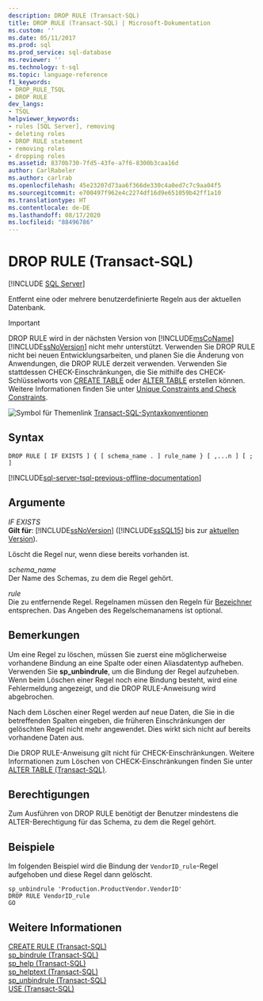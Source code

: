 ```yaml
---
description: DROP RULE (Transact-SQL)
title: DROP RULE (Transact-SQL) | Microsoft-Dokumentation
ms.custom: ''
ms.date: 05/11/2017
ms.prod: sql
ms.prod_service: sql-database
ms.reviewer: ''
ms.technology: t-sql
ms.topic: language-reference
f1_keywords:
- DROP_RULE_TSQL
- DROP RULE
dev_langs:
- TSQL
helpviewer_keywords:
- rules [SQL Server], removing
- deleting roles
- DROP RULE statement
- removing roles
- dropping roles
ms.assetid: 8370b730-7fd5-43fe-a7f6-8300b3caa16d
author: CarlRabeler
ms.author: carlrab
ms.openlocfilehash: 45e23207d73aa6f366de330c4a0ed7c7c9aa04f5
ms.sourcegitcommit: e700497f962e4c2274df16d9e651059b42ff1a10
ms.translationtype: HT
ms.contentlocale: de-DE
ms.lasthandoff: 08/17/2020
ms.locfileid: "88496786"
---
```

# <a name="drop-rule-transact-sql"></a>DROP RULE (Transact-SQL)
[!INCLUDE [SQL Server](../../includes/applies-to-version/sqlserver.md)]

  Entfernt eine oder mehrere benutzerdefinierte Regeln aus der aktuellen Datenbank.  
  
> [!IMPORTANT]
>  DROP RULE wird in der nächsten Version von [!INCLUDE[msCoName](../../includes/msconame-md.md)][!INCLUDE[ssNoVersion](../../includes/ssnoversion-md.md)] nicht mehr unterstützt. Verwenden Sie DROP RULE nicht bei neuen Entwicklungsarbeiten, und planen Sie die Änderung von Anwendungen, die DROP RULE derzeit verwenden. Verwenden Sie stattdessen CHECK-Einschränkungen, die Sie mithilfe des CHECK-Schlüsselworts von [CREATE TABLE](../../t-sql/statements/create-table-transact-sql.md) oder [ALTER TABLE](../../t-sql/statements/alter-table-transact-sql.md) erstellen können. Weitere Informationen finden Sie unter [Unique Constraints and Check Constraints](../../relational-databases/tables/unique-constraints-and-check-constraints.md).  
  
 ![Symbol für Themenlink](../../database-engine/configure-windows/media/topic-link.gif "Symbol für Themenlink") [Transact-SQL-Syntaxkonventionen](../../t-sql/language-elements/transact-sql-syntax-conventions-transact-sql.md)  
  
## <a name="syntax"></a>Syntax  
  
```syntaxsql
DROP RULE [ IF EXISTS ] { [ schema_name . ] rule_name } [ ,...n ] [ ; ]  
```  
  
[!INCLUDE[sql-server-tsql-previous-offline-documentation](../../includes/sql-server-tsql-previous-offline-documentation.md)]

## <a name="arguments"></a>Argumente
 *IF EXISTS*  
 **Gilt für**: [!INCLUDE[ssNoVersion](../../includes/ssnoversion-md.md)] ([!INCLUDE[ssSQL15](../../includes/sssql15-md.md)] bis zur [aktuellen Version](https://go.microsoft.com/fwlink/p/?LinkId=299658)).  
  
 Löscht die Regel nur, wenn diese bereits vorhanden ist.  
  
 *schema_name*  
 Der Name des Schemas, zu dem die Regel gehört.  
  
 *rule*  
 Die zu entfernende Regel. Regelnamen müssen den Regeln für [Bezeichner](../../relational-databases/databases/database-identifiers.md) entsprechen. Das Angeben des Regelschemanamens ist optional.  
  
## <a name="remarks"></a>Bemerkungen  
 Um eine Regel zu löschen, müssen Sie zuerst eine möglicherweise vorhandene Bindung an eine Spalte oder einen Aliasdatentyp aufheben. Verwenden Sie **sp_unbindrule**, um die Bindung der Regel aufzuheben. Wenn beim Löschen einer Regel noch eine Bindung besteht, wird eine Fehlermeldung angezeigt, und die DROP RULE-Anweisung wird abgebrochen.  
  
 Nach dem Löschen einer Regel werden auf neue Daten, die Sie in die betreffenden Spalten eingeben, die früheren Einschränkungen der gelöschten Regel nicht mehr angewendet. Dies wirkt sich nicht auf bereits vorhandene Daten aus.  
  
 Die DROP RULE-Anweisung gilt nicht für CHECK-Einschränkungen. Weitere Informationen zum Löschen von CHECK-Einschränkungen finden Sie unter [ALTER TABLE &#40;Transact-SQL&#41;](../../t-sql/statements/alter-table-transact-sql.md).  
  
## <a name="permissions"></a>Berechtigungen  
 Zum Ausführen von DROP RULE benötigt der Benutzer mindestens die ALTER-Berechtigung für das Schema, zu dem die Regel gehört.  
  
## <a name="examples"></a>Beispiele  
 Im folgenden Beispiel wird die Bindung der `VendorID_rule`-Regel aufgehoben und diese Regel dann gelöscht. 
  
```  
sp_unbindrule 'Production.ProductVendor.VendorID'  
DROP RULE VendorID_rule  
GO  
```  
  
## <a name="see-also"></a>Weitere Informationen  
 [CREATE RULE &#40;Transact-SQL&#41;](../../t-sql/statements/create-rule-transact-sql.md)   
 [sp_bindrule &#40;Transact-SQL&#41;](../../relational-databases/system-stored-procedures/sp-bindrule-transact-sql.md)   
 [sp_help &#40;Transact-SQL&#41;](../../relational-databases/system-stored-procedures/sp-help-transact-sql.md)   
 [sp_helptext &#40;Transact-SQL&#41;](../../relational-databases/system-stored-procedures/sp-helptext-transact-sql.md)   
 [sp_unbindrule &#40;Transact-SQL&#41;](../../relational-databases/system-stored-procedures/sp-unbindrule-transact-sql.md)   
 [USE &#40;Transact-SQL&#41;](../../t-sql/language-elements/use-transact-sql.md)  

